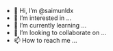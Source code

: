 - 👋 Hi, I’m @saimunldx
- 👀 I’m interested in ...
- 🌱 I’m currently learning ...
- 💞️ I’m looking to collaborate on ...
- 📫 How to reach me ...

<!---
saimunldx/saimunldx is a ✨ special ✨ repository because its `README.md` (this file) appears on your GitHub profile.
You can click the Preview link to take a look at your changes.
--->
